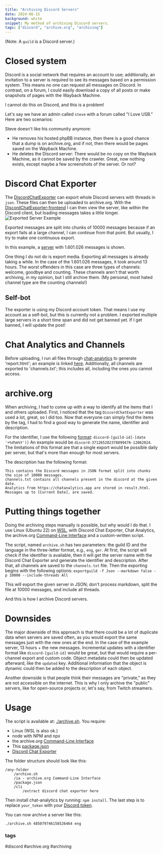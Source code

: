```yaml
---
title: "Archiving Discord Servers"
date: 2024-06-15
background: white
snippet: My method of archiving Discord servers.
tags: ["discord", "archive.org", "archiving"]
---
```


(Note: A `guild` is a Discord server.)

# Closed system

Discord is a social network that requires an account to use; additionally, an invitation to a server is required to see its messages based on a permission system.
This means no one can request all messages on Discord.
In contrast, on a forum, I could easily download a copy of all posts or make snapshots of pages with the Wayback Machine.

I cannot do this on Discord, and this is a problem!

Let's say we have an admin called `steve` with a forum called "I Love USB." Here are two scenarios:

Steve doesn't like his community anymore:

- He removes his hosted phpBB instance, then there is a good chance that a dump is on archive.org, and if not, then there would be pages saved on the Wayback Machine.
- He deletes the Discord server: There would be no copy on the Wayback Machine, as it cannot be saved by the crawler. Great, now nothing exists, except maybe a few screenshots of the server. Or not?

# Discord Chat Exporter

The [DiscordChatExporter](https://github.com/Tyrrrz/DiscordChatExporter) can export whole Discord servers with threads in `json`. These files can then be uploaded to archive.org.
With the [DiscordChatExporter-frontend](https://github.com/slatinsky/DiscordChatExporter-frontend) I can then view the server, like within the Discord client, but loading messages takes a little longer.
![Exported Server Example](./export.avif "")

Exported messages are split into chunks of 10000 messages because if an export fails at a large channel, I can continue from that point. But usually, I try to make one continuous export.

In this example, a [server](https://archive.org/details/discord-371265202378899476-12062024) with 1.601.026 messages is shown.

One thing I do not do is export media. Exporting all messages is already taking a while. In the case of the 1.601.026 messages, it took around 13 hours.
The worst offenders in this case are three types of channels: welcome, goodbye and counting. These channels aren't that worth archiving, in my opinion, but I still archive them. (My personal, most hated channel type are the counting channels!)

## Self-bot

The exporter is using my Discord account token. That means I use my account as a self-bot, but this is currently not a problem. I exported multiple large servers in a short time span and did not get banned yet. If I get banned, I will update the post!

# Chat Analytics and Channels

Before uploading, I run all files through [chat-analytics](https://github.com/mlomb/chat-analytics) to generate '⁣report.html'; an example is linked [here](./report.htm).
Additionally, all channels are exported to '⁣channels.txt'; this includes all, including the ones you cannot access.

# archive.org

When archiving, I had to come up with a way to identify all the items that I and others uploaded.
First, I noticed that the tag `DiscordChatExporter` was used a lot, great, so I did too.
Now that everyone can simply find the items by the tag, I had to find a good way to generate the name, identifier and description.

For the identifier, I use the following [format](https://archive.org/search?query=subject%3A%22DiscordChatExporter%22&page=2&sort=-publicdate): `discord-[guild-id]-[date '+%d%m%Y')]` An example would be `discord-371265202378899476-12062024`.
The limitations of this format are that a single export would be possible daily per server, but that's more than enough for most servers.

The description has the following format:
```
This contains the Discord messages in JSON format split into chunks the size of 10000 messages.
channels.txt contains all channels present in the discord at the given date.
Analytics from https://chatanalytics.app are stored in result.html.
Messages up to [Current Date], are saved. 
```

# Putting things together

Doing the archiving steps manually is possible, but why would I do that.
I use Linux (Ubuntu 22) on [WSL](https://en.wikipedia.org/wiki/Windows_Subsystem_for_Linux), with Discord Chat Exporter, Chat Analytics, the archive.org [Command-Line Interface](https://archive.org/developers/internetarchive/cli.html) and a custom-written script.

The script, named `archive.sh` has two parameters: the guild ID and the language in the three-letter format, e.g., `eng`, `ger`.
At first, the script will check if the identifier is available, then it will get the server name with the Discord Chat Exporter and generate the identifier and description. After that, all channels are saved to the `channels.txt` file.
Then the exporting begins with the following options: `exportguild -f Json --markdown false -p 10000 --include-threads All`

This will export the given server in JSON; don't process markdown, split the file at 10000 messages, and include all threads.

And this is how I archive Discord servers.

# Downsides

The major downside of this approach is that there could be a lot of duplicate data when servers are saved often, as you would export the same messages just with the new ones at the end. In the case of the example server, 13 hours + the new messages. Incremental updates with a identifier format like `discord-[guild-id]` would be great, but that would require a per-channel export and custom code.
Object metadata could then be updated afterward, like the `updated` key. Additional information that the object is dynamic could then be added to the description of each object.

Another downside is that people think their messages are "private," as they are not accessible on the internet. This is why I only archive the "public" servers, like for open-source projects or, let's say, from Twitch streamers.

# Usage

The script is available at: [./archive.sh](./archive.sh).
You require:
- Linux (WSL is also ok.)
- node with NPM and npx
- the archive.org [Command-Line Interface](https://archive.org/developers/internetarchive/cli.html)
- This [package.json](./package.json)
- [Discord Chat Exporter](https://github.com/Tyrrrz/DiscordChatExporter)

The folder structure should look like this:
```
/any-folder
    /archive.sh
    /ia - archive.org Command-Line Interface
    /package.json
    /cli
        /extract discord chat exporter here
```

Then install chat-analytics by running: `npm install`. 
The last step is to replace `your_token` with your [Discord token](https://github.com/Tyrrrz/DiscordChatExporter/blob/master/.docs/Token-and-IDs.md).

You can now archive a server like this: 
```shell 
./archive.sh 485079746158526464 eng
```

### tags
#discord #archive.org #archiving